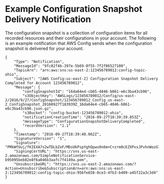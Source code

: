 # Example Configuration Snapshot Delivery Notification<a name="example-configuration-snapshot-notification"></a>

The configuration snapshot is a collection of configuration items for all recorded resources and their configurations in your account\. The following is an example notification that AWS Config sends when the configuration snapshot is delivered for your account\.

```
{
    "Type": "Notification",
    "MessageId": "9fc82f4b-397e-5b69-8f55-7f2f86527100",
    "TopicArn": "arn:aws:sns:us-east-2:123456789012:config-topic-ohio",
    "Subject": "[AWS Config:us-east-2] Configuration Snapshot Delivery Completed for Account 123456789012",
    "Message": {
        "configSnapshotId": "16da64e4-cb65-4846-b061-e6c3ba43cb96",
        "s3ObjectKey": "AWSLogs/123456789012/Config/us-east-2/2016/9/27/ConfigSnapshot/123456789012_Config_us-east-2_ConfigSnapshot_20160927T183939Z_16da64e4-cb65-4846-b061-e6c3ba43cb96.json.gz",
        "s3Bucket": "config-bucket-123456789012-ohio",
        "notificationCreationTime": "2016-09-27T18:39:39.853Z",
        "messageType": "ConfigurationSnapshotDeliveryCompleted",
        "recordVersion": "1.1"
    },
    "Timestamp": "2016-09-27T18:39:40.062Z",
    "SignatureVersion": "1",
    "Signature": "PMkWfUuj/fKIEXA7s2wTDLbZoF/MDsUkPspYghOpwu9n6m+C+zrm0cEZXPxxJPvhnWozG7SVqkHYf9QgI/diW2twP/HPDn5GQs2rNDc+YlaByEXnKVtHV1Gd4r1kN57E/oOW5NVLNczk5ymxAW+WGdptZJkCgyVuhJ28s08m3Z3Kqz96PPSnXzYZoCfCn/yP6CqXoN7olr4YCbYxYwn8zOUYcPmc45yYNSUTKZi+RJQRnDJkL2qb+s4h9w2fjbBBj8xe830VbFJqbHp7UkSfpc64Y+tRvmMLY5CI1cYrnuPRhTLdUk+R0sshg5G+JMtSLVG/TvWbjz44CKXJprjIQg==",
    "SigningCertURL": "https://sns.us-east-2.amazonaws.com/SimpleNotificationService-b95095beb82e8f6a046b3aafc7f4149a.pem",
    "UnsubscribeURL": "https://sns.us-east-2.amazonaws.com/?Action=Unsubscribe&SubscriptionArn=arn:aws:sns:us-east-2:123456789012:config-topic-ohio:956fe658-0ce3-4fb3-b409-a45f22a3c3d4"
}
```